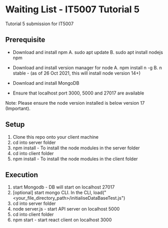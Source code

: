 # Waiting List - IT5007 Tutorial 5

Tutorial 5 submission for IT5007

## Prerequisite
- Download and install npm 
    A. sudo apt update
    B. sudo apt install nodejs npm

- Download and install version manager for node
    A. npm install n -g
    B. n stable - (as of 26 Oct 2021, this will install node version 14+)

- Download and install MongoDB 

- Ensure that localhost port 3000, 5000 and 27017 are available

Note: Please ensure the node version installed is below version 17 (Important).

## Setup

1. Clone this repo onto your client machine
2. cd into server folder
3. npm install - To install the node modules in the server folder
4. cd into client folder
5. npm install - To install the node modules in the client folder

## Execution 

1. start Mongodb - DB will start on localhost 27017
2. [optional] start mongo CLI. In the CLI, load("<your_file_directory_path>/initialiseDataBaseTest.js")
3. cd into server folder
4. node server.js - start API server on localhost 5000
5. cd into client folder
6. npm start - start react client on localhost 3000



